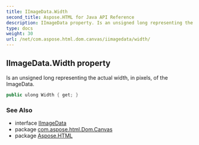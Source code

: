 ```yaml
---
title: IImageData.Width
second_title: Aspose.HTML for Java API Reference
description: IImageData property. Is an unsigned long representing the actual width in pixels of the ImageData
type: docs
weight: 30
url: /net/com.aspose.html.dom.canvas/iimagedata/width/
---
```

## IImageData.Width property

Is an unsigned long representing the actual width, in pixels, of the ImageData.

```java
public ulong Width { get; }
```

### See Also

* interface [IImageData](../)
* package [com.aspose.html.Dom.Canvas](../../iimagedata/)
* package [Aspose.HTML](../../../)
